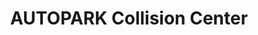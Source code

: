 ---
title: "AUTOPARK Collision Center"
url: /fayetteville/autopark-collision-center/
shop: car repair
---
